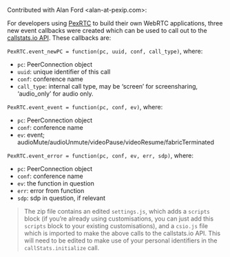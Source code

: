 Contributed with Alan Ford <alan-at-pexip.com>:

For developers using [PexRTC](https://docs.pexip.com/api_client/api_pexrtc.htm) to build their own WebRTC applications, three new event callbacks were created which can be used to call out to the [callstats.io API](/api). These callbacks are:

`PexRTC.event_newPC = function(pc, uuid, conf, call_type)`, where:
  + `pc`:  PeerConnection object
  + `uuid`:  unique identifier of this call
  + `conf`:  conference name
  + `call_type`:  internal call type, may be ‘screen’ for screensharing, ‘audio_only’ for audio only.

`PexRTC.event_event = function(pc, conf, ev)`, where:
  + `pc`:  PeerConnection object
  + `conf`:  conference name
  + `ev`:  event; audioMute/audioUnmute/videoPause/videoResume/fabricTerminated

`PexRTC.event_error = function(pc, conf, ev, err, sdp)`, where:
  + `pc`:  PeerConnection object
  + `conf`: conference name
  + `ev`: the function in question
  + `err`: error from function
  + `sdp`:  sdp in question, if relevant



> The zip file contains an edited `settings.js`, which adds a `scripts` block (if you’re already using customisations, you can just add this `scripts` block to your existing customisations), and a `csio.js` file which is imported to make the above calls to the callstats.io API. This will need to be edited to make use of your personal identifiers in the `callStats.initialize` call.